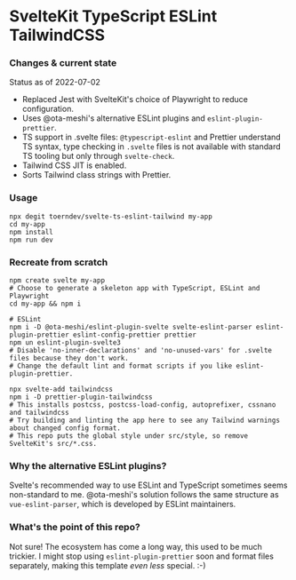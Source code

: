 # SvelteKit TypeScript ESLint TailwindCSS

### Changes & current state

Status as of 2022-07-02
- Replaced Jest with SvelteKit's choice of Playwright to reduce configuration.
- Uses @ota-meshi's alternative ESLint plugins and `eslint-plugin-prettier`.
- TS support in .svelte files: `@typescript-eslint` and Prettier understand TS syntax, type checking in `.svelte` files is not available with standard TS tooling but only through `svelte-check`.
- Tailwind CSS JIT is enabled.
- Sorts Tailwind class strings with Prettier.

### Usage

```
npx degit toerndev/svelte-ts-eslint-tailwind my-app
cd my-app
npm install
npm run dev
```

### Recreate from scratch

```
npm create svelte my-app
# Choose to generate a skeleton app with TypeScript, ESLint and Playwright
cd my-app && npm i

# ESLint
npm i -D @ota-meshi/eslint-plugin-svelte svelte-eslint-parser eslint-plugin-prettier eslint-config-prettier prettier
npm un eslint-plugin-svelte3
# Disable 'no-inner-declarations' and 'no-unused-vars' for .svelte files because they don't work.
# Change the default lint and format scripts if you like eslint-plugin-prettier.

npx svelte-add tailwindcss
npm i -D prettier-plugin-tailwindcss
# This installs postcss, postcss-load-config, autoprefixer, cssnano and tailwindcss
# Try building and linting the app here to see any Tailwind warnings about changed config format.
# This repo puts the global style under src/style, so remove SvelteKit's src/*.css.
```

### Why the alternative ESLint plugins?

Svelte's recommended way to use ESLint and TypeScript sometimes seems non-standard to me.
@ota-meshi's solution follows the same structure as `vue-eslint-parser`, which is developed by ESLint maintainers.

### What's the point of this repo?

Not sure! The ecosystem has come a long way, this used to be much trickier.
I might stop using `eslint-plugin-prettier` soon and format files separately, making this template _even less_ special. :-)
